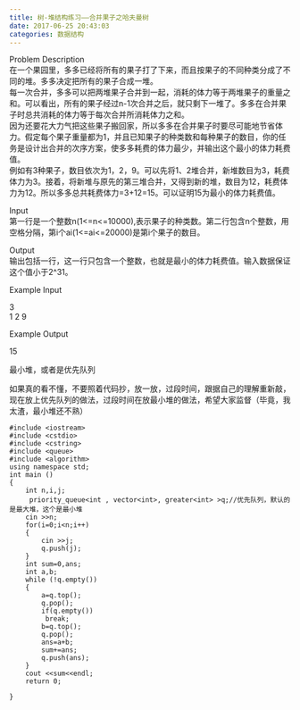 ```yaml
---
title: 树-堆结构练习——合并果子之哈夫曼树
date: 2017-06-25 20:43:03
categories: 数据结构
---
```

Problem Description  
在一个果园里，多多已经将所有的果子打了下来，而且按果子的不同种类分成了不同的堆。多多决定把所有的果子合成一堆。  
每一次合并，多多可以把两堆果子合并到一起，消耗的体力等于两堆果子的重量之和。可以看出，所有的果子经过n-1次合并之后，就只剩下一堆了。多多在合并果子时总共消耗的体力等于每次合并所消耗体力之和。  
因为还要花大力气把这些果子搬回家，所以多多<!-- more -->在合并果子时要尽可能地节省体力。假定每个果子重量都为1，并且已知果子的种类数和每种果子的数目，你的任务是设计出合并的次序方案，使多多耗费的体力最少，并输出这个最小的体力耗费值。  
例如有3种果子，数目依次为1，2，9。可以先将1、2堆合并，新堆数目为3，耗费体力为3。接着，将新堆与原先的第三堆合并，又得到新的堆，数目为12，耗费体力为12。所以多多总共耗费体力=3+12=15。可以证明15为最小的体力耗费值。  
  
Input  
第一行是一个整数n(1<=n<=10000),表示果子的种类数。第二行包含n个整数，用空格分隔，第i个ai(1<=ai<=20000)是第i个果子的数目。  
  
Output  
输出包括一行，这一行只包含一个整数，也就是最小的体力耗费值。输入数据保证这个值小于2^31。  
  
Example Input  
  
3  
1 2 9  
  
Example Output  
  
15  

  

最小堆，或者是优先队列

如果真的看不懂，不要照着代码抄，放一放，过段时间，跟据自己的理解重新敲，现在放上优先队列的做法，过段时间在放最小堆的做法，希望大家监督（毕竟，我太渣，最小堆还不熟）  

    
    
    #include <iostream>
    #include <cstdio>
    #include <cstring>
    #include <queue>
    #include <algorithm>
    using namespace std;
    int main ()
    {
        int n,i,j;
         priority_queue<int , vector<int>, greater<int> >q;//优先队列，默认的是最大堆，这个是最小堆
        cin >>n;
        for(i=0;i<n;i++)
        {
            cin >>j;
            q.push(j);
        }
        int sum=0,ans;
        int a,b;
        while (!q.empty())
        {
            a=q.top();
            q.pop();
            if(q.empty())
             break;
            b=q.top();
            q.pop();
            ans=a+b;
            sum+=ans;
            q.push(ans);
        }
        cout <<sum<<endl;
        return 0;
    
    }
    

  
  


